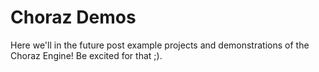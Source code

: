 # Choraz Demos
Here we'll in the future post example projects and demonstrations of the Choraz Engine!
Be excited for that ;).

